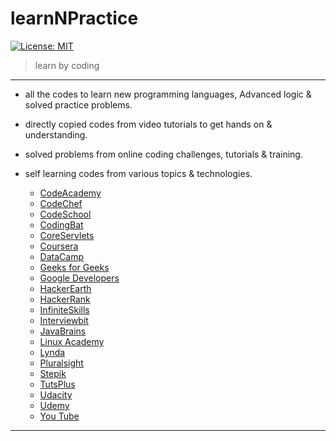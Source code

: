 learnNPractice
=====

[![License: MIT](https://img.shields.io/badge/License-MIT-yellow.svg?style=flat-square)](https://opensource.org/licenses/MIT)

> learn by coding

---

* all the codes to learn new programming languages, Advanced logic & solved practice problems.
* directly copied codes from video tutorials to get hands on & understanding.
* solved problems from online coding challenges, tutorials & training.
* self learning codes from various topics & technologies.


  * [CodeAcademy](http://www.codeacademy.com)
  * [CodeChef](https://www.codechef.com/)
  * [CodeSchool](http://www.codeschool.com)
  * [CodingBat](http://www.codingbat.com)
  * [CoreServlets](http://www.coreservlets.com)
  * [Coursera](https://www.coursera.org/)
  * [DataCamp](https://www.datacamp.com)
  * [Geeks for Geeks](http://www.geeksforgeeks.org/)
  * [Google Developers](https://www.youtube.com/user/GoogleDevelopers)
  * [HackerEarth](https://www.hackerearth.com/)
  * [HackerRank](https://www.hackerrank.com/)
  * [InfiniteSkills](http://www.infiniteskills.com/)
  * [Interviewbit](https://www.interviewbit.com/)
  * [JavaBrains](http://javabrains.koushik.org)
  * [Linux Academy](https://linuxacademy.com/)
  * [Lynda](http://lynda.com)
  * [Pluralsight](http://pluralsight.com)
  * [Stepik](http://stepik.org/)
  * [TutsPlus](https://tutsplus.com/)
  * [Udacity](http://udacity.com)
  * [Udemy](http://udemy.com)
  * [You Tube](https://www.youtube.com/)



---
